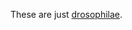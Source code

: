 These are just [drosophilae](https://en.wikipedia.org/wiki/Drosophila#Laboratory-cultured_animals).
